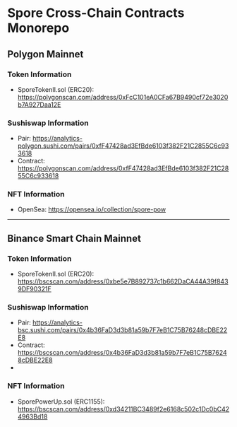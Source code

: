 # Spore Cross-Chain Contracts Monorepo

## Polygon Mainnet

### Token Information

- SporeTokenII.sol (ERC20): https://polygonscan.com/address/0xFcC101eA0CFa67B9490cf72e3020b7A927Daa12E

### Sushiswap Information

- Pair: https://analytics-polygon.sushi.com/pairs/0xfF47428ad3EfBde6103f382F21C2855C6c933618
- Contract: https://polygonscan.com/address/0xfF47428ad3EfBde6103f382F21C2855C6c933618

### NFT Information

- OpenSea: https://opensea.io/collection/spore-pow

---

## Binance Smart Chain Mainnet

### Token Information

- SporeTokenII.sol (ERC20): https://bscscan.com/address/0xbe5e7B892737c1b662DaCA44A39f8439DF90321F

### Sushiswap Information

- Pair: https://analytics-bsc.sushi.com/pairs/0x4b36FaD3d3b81a59b7F7eB1C75B76248cDBE22E8
- Contract: https://bscscan.com/address/0x4b36FaD3d3b81a59b7F7eB1C75B76248cDBE22E8
- 
### NFT Information

- SporePowerUp.sol (ERC1155): https://bscscan.com/address/0xd34211BC3489f2e6168c502c1Dc0bC424963Bd18
